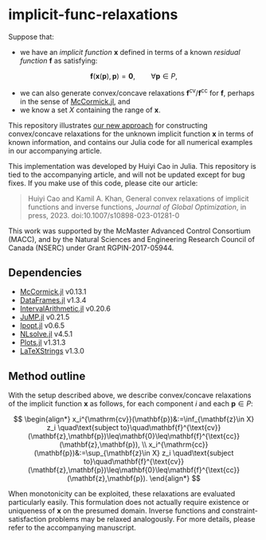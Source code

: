 # implicit-func-relaxations

Suppose that:

- we have an *implicit function* $\mathbf{x}$ defined in terms of a
known *residual function* $\mathbf{f}$ as satisfying:

$$
\mathbf{f}(\mathbf{x}(\mathbf{p}),\mathbf{p}) = \mathbf{0},
\qquad\forall\mathbf{p}\in P,
$$

- we can also generate convex/concave relaxations $\mathbf{f}^{\text{cv}}/\mathbf{f}^{\text{cc}}$ for $\mathbf{f}$,
perhaps in the sense of
[McCormick.jl](https://github.com/PSORLab/McCormick.jl), and 
- we
know a set $X$ containing the range of $\mathbf{x}$. 

This
repository illustrates [our new approach](https://doi.org/10.1007/s10898-023-01281-0) for constructing
convex/concave relaxations for the unknown implicit function
$\mathbf{x}$ in terms of known information, and contains our Julia code for all numerical examples in our accompanying article.

This implementation was developed by Huiyi Cao in Julia. This repository is
tied to the accompanying article, and will not be updated except for bug
fixes. If you make use of this code, please cite our article:

> Huiyi Cao and Kamil A. Khan, General convex relaxations of implicit functions and inverse functions, *Journal of Global Optimization*, in press, 2023. doi:10.1007/s10898-023-01281-0

This work was supported by the McMaster Advanced Control Consortium
(MACC), and by the Natural Sciences and Engineering Research Council of Canada (NSERC) under Grant RGPIN-2017-05944.

## Dependencies

- [McCormick.jl](https://github.com/PSORLab/McCormick.jl) v0.13.1
- [DataFrames.jl](https://github.com/JuliaData/DataFrames.jl) v1.3.4
- [IntervalArithmetic.jl](https://github.com/JuliaIntervals/IntervalArithmetic.jl) v0.20.6
- [JuMP.jl](https://github.com/jump-dev/JuMP.jl) v0.21.5
- [Ipopt.jl](https://github.com/jump-dev/Ipopt.jl) v0.6.5
- [NLsolve.jl](https://github.com/JuliaNLSolvers/NLsolve.jl) v4.5.1
- [Plots.jl](https://github.com/JuliaPlots/Plots.jl) v1.31.3
- [LaTeXStrings](https://github.com/stevengj/LaTeXStrings.jl) v1.3.0

## Method outline

With the setup described above, we describe convex/concave relaxations
of the implicit function $\mathbf{x}$ as follows, for each component
$i$ and each $\mathbf{p}\in P$:

$$
\begin{align*}
x_i^{\mathrm{cv}}(\mathbf{p})&:=\inf_{\mathbf{z}\in X} z_i
\quad\text{subject
to}\quad\mathbf{f}^{\text{cv}}(\mathbf{z},\mathbf{p})\leq\mathbf{0}\leq\mathbf{f}^{\text{cc}}(\mathbf{z},\mathbf{p}),
\\
x_i^{\mathrm{cc}}(\mathbf{p})&:=\sup_{\mathbf{z}\in X} z_i
\quad\text{subject
to}\quad\mathbf{f}^{\text{cv}}(\mathbf{z},\mathbf{p})\leq\mathbf{0}\leq\mathbf{f}^{\text{cc}}(\mathbf{z},\mathbf{p}). 
\end{align*}
$$

When monotonicity can be exploited, these relaxations are evaluated
particularly easily.
This formulation does not actually require existence or uniqueness of
$\mathbf{x}$ on the presumed domain. Inverse functions and
constraint-satisfaction problems may be relaxed analogously. For more details, please refer to
the accompanying manuscript.
